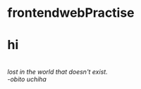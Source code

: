 # frontendwebPractise
<h1>hi</h1>

<br>
<i>lost in the world that doesn't exist.</i>
<footer><i>-obito uchiha</i></footer>
